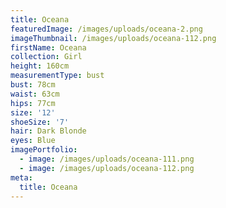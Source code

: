 ```yaml
---
title: Oceana
featuredImage: /images/uploads/oceana-2.png
imageThumbnail: /images/uploads/oceana-112.png
firstName: Oceana
collection: Girl
height: 160cm
measurementType: bust
bust: 78cm
waist: 63cm
hips: 77cm
size: '12'
shoeSize: '7'
hair: Dark Blonde
eyes: Blue
imagePortfolio:
  - image: /images/uploads/oceana-111.png
  - image: /images/uploads/oceana-112.png
meta:
  title: Oceana
---
```


